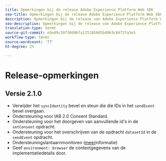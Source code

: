 ```yaml
---
title: Opmerkingen bij de release Adobe Experience Platform Web SDK
seo-title: Opmerkingen bij de release Adobe Experience Platform Web SDK
description: Opmerkingen bij de release van Adobe Experience Platform Web SDK.
seo-description: Opmerkingen bij de release van Adobe Experience Platform Web SDK.
translation-type: tm+mt
source-git-commit: e9a49c20f30d06fa125185865b4963c8472fa5e5
workflow-type: tm+mt
source-wordcount: '77'
ht-degree: 2%

---
```



# Release-opmerkingen

## Versie 2.1.0

* Verwijder het `syncIdentity` bevel en steun die die IDs in het `sendEvent` bevel overgaan.
* Ondersteuning voor IAB 2.0 Consent Standard.
* Ondersteuning voor het doorgeven van aanvullende id&#39;s in de `setConsent` opdracht.
* Ondersteuning voor het overschrijven van de opdracht `datasetId` in de `sendEvent` opdracht.
* Ondersteuningslantaarnmonitoren ([meer](https://github.com/adobe/alloy/wiki/Monitoring-Hooks)informatie)
* Geef `environment: browser` de contextgegevens van de implementatiedetails door.
